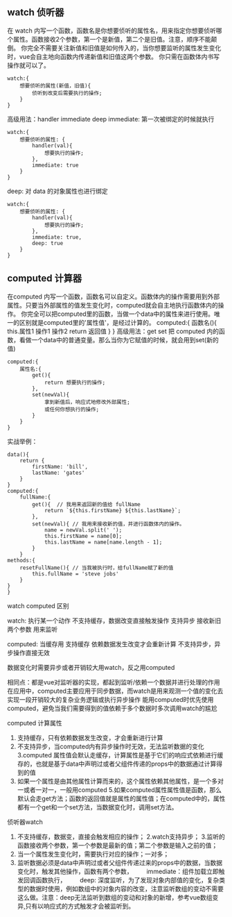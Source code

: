 watch 侦听器
-------
在 watch 内写一个函数，函数名是你想要侦听的属性名，用来指定你想要侦听哪个属性。函数接收2个参数，第一个是新值，第二个是旧值。注意，顺序不能颠倒。
你完全不需要关注新值和旧值是如何传入的，当你想要监听的属性发生变化时，vue会自主地向函数内传递新值和旧值这两个参数。
你只需在函数体内书写操作就可以了。
```
watch:{
    想要侦听的属性(新值，旧值){
        侦听到改变后需要执行的操作;
    }
}
```
高级用法：handler immediate deep
immediate: 第一次被绑定的时候就执行
```
watch:{
    想要侦听的属性: {
        handler(val){
            想要执行的操作;
        },
        immediate: true
    }
}
```
deep: 对 data 的对象属性也进行绑定
```
watch:{
    想要侦听的属性: {
        handler(val){
            想要执行的操作;
        },
        immediate: true,
        deep: true
    }
}
```
computed 计算器
-------
在computed 内写一个函数，函数名可以自定义。函数体内的操作需要用到外部属性。只要当外部属性的值发生变化时，computed就会自主地执行函数体内的操作。
你完全可以把computed里的函数，当做一个data中的属性来进行使用。唯一的区别就是computed里的'属性值'，是经过计算的。
computed:{
    函数名(){
        this.属性1
        操作1
        操作2
        return 返回值
    }
}
高级用法：get set
把 computed 内的函数，看做一个data中的普通变量。那么当你为它赋值的时候，就会用到set(新的值)
```
computed:{
    属性名:{
        get(){
            return 想要执行的操作;
        },
        set(newVal){
            拿到新值后，响应式地修改外部属性;
            或任何你想执行的操作;
        }
    }
}
```
实战举例：
```
data(){
    return {
        firstName: 'bill',
        lastName: 'gates'
    }
}
computed:{
    fullName:{
        get(){  // 我用来返回新的值给 fullName
            return `${this.firstName} ${this.lastName}`;
        },
        set(newVal){ // 我用来接收新的值，并进行函数体内的操作。
            name = newVal.split(' ');
            this.firstName = name[0];
            this.lastName = name[name.length - 1];
        }
    }
methods:{
    resetFullName(){ // 当我被执行时，给fullName赋了新的值
        this.fullName = 'steve jobs'
    }
}
}
```

watch computed 区别

watch: 执行某一个动作
不支持缓存，数据改变直接触发操作
支持异步
接收新旧两个参数
用来监听

computed: 当缓存用
支持缓存
依赖数据发生改变才会重新计算
不支持异步，异步操作直接无效

数据变化时需要异步或者开销较大用watch，反之用computed

相同点：都是vue对监听器的实现，都起到监听/依赖一个数据并进行处理的作用
在应用中，computed主要应用于同步数据，而watch是用来观测一个值的变化去实现一段开销较大的复杂业务逻辑或执行异步操作
能用computed时优先使用computed，避免当我们需要得到的值依赖于多个数据时多次调用watch的尴尬


computed 计算属性

1. 支持缓存，只有依赖数据发生改变，才会重新进行计算
2. 不支持异步，当computed内有异步操作时无效，无法监听数据的变化
3.computed 属性值会默认走缓存，计算属性是基于它们的响应式依赖进行缓存的，也就是基于data中声明过或者父组件传递的props中的数据通过计算得到的值
4. 如果一个属性是由其他属性计算而来的，这个属性依赖其他属性，是一个多对一或者一对一，一般用computed
5.如果computed属性属性值是函数，那么默认会走get方法；函数的返回值就是属性的属性值；在computed中的，属性都有一个get和一个set方法，当数据变化时，调用set方法。


侦听器watch
1. 不支持缓存，数据变，直接会触发相应的操作；
2.watch支持异步；
3.监听的函数接收两个参数，第一个参数是最新的值；第二个参数是输入之前的值；
4. 当一个属性发生变化时，需要执行对应的操作；一对多；
5. 监听数据必须是data中声明过或者父组件传递过来的props中的数据，当数据变化时，触发其他操作，函数有两个参数，
　　immediate：组件加载立即触发回调函数执行，
　　deep: 深度监听，为了发现对象内部值的变化，复杂类型的数据时使用，例如数组中的对象内容的改变，注意监听数组的变动不需要这么做。注意：deep无法监听到数组的变动和对象的新增，参考vue数组变异,只有以响应式的方式触发才会被监听到。


